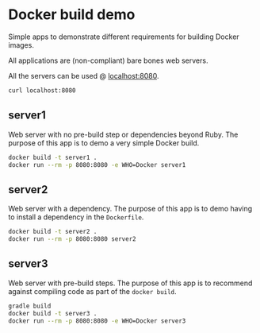 # Docker build demo

Simple apps to demonstrate different requirements for building Docker images.

All applications are (non-compliant) bare bones web servers.

All the servers can be used @ [localhost:8080](http://localhost:8080/).

```bash
curl localhost:8080
```

## server1

Web server with no pre-build step or dependencies beyond Ruby.
The purpose of this app is to demo a very simple Docker build.

```bash
docker build -t server1 .
docker run --rm -p 8080:8080 -e WHO=Docker server1
```

## server2

Web server with a dependency.
The purpose of this app is to demo having to install a dependency in the
`Dockerfile`.

```bash
docker build -t server2 .
docker run --rm -p 8080:8080 server2
```

## server3

Web server with pre-build steps.
The purpose of this app is to recommend against compiling code as part of the
`docker build`.

```bash
gradle build
docker build -t server3 .
docker run --rm -p 8080:8080 -e WHO=Docker server3
```
